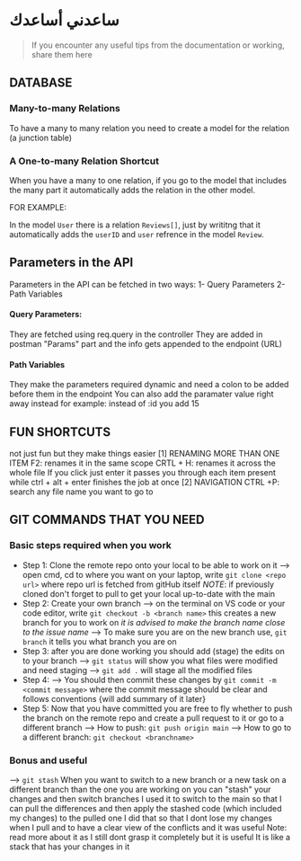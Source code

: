# ساعدني أساعدك

> If you encounter any useful tips from the documentation or working, share them here

## DATABASE

### Many-to-many Relations

To have a many to many relation you need to create a model for the relation (a junction table)

### A One-to-many Relation Shortcut

When you have a many to one relation, if you go to the model that includes the many part it automatically adds the relation in the other model.

FOR EXAMPLE:

In the model `User` there is a relation `Reviews[]`, just by writitng that it automatically adds the `userID` and `user` refrence in the model `Review`.

## Parameters in the API

Parameters in the API can be fetched in two ways:
1- Query Parameters
2- Path Variables

#### Query Parameters:

They are fetched using req.query in the controller
They are added in postman "Params" part and the info gets appended to the endpoint (URL)

#### Path Variables

They make the parameters required dynamic and need a colon to be added before them in the endpoint
You can also add the paramater value right away instead for example: instead of :id you add 15

## FUN SHORTCUTS

not just fun but they make things easier
[1] RENAMING MORE THAN ONE ITEM
F2: renames it in the same scope
CRTL + H: renames it across the whole file
If you click just enter it passes you through each item present while ctrl + alt + enter finishes the job at once
[2] NAVIGATION
CTRL +P: search any file name you want to go to

## GIT COMMANDS THAT YOU NEED

### Basic steps required when you work

- Step 1:
  Clone the remote repo onto your local to be able to work on it
  --> open cmd, cd to where you want on your laptop, write `git clone <repo url>`
  where repo url is fetched from gitHub itself
  _NOTE_: if previously cloned don't forget to pull to get your local up-to-date with the main
- Step 2:
  Create your own branch
  --> on the terminal on VS code or your code editor, write `git checkout -b <branch name>`
  this creates a new branch for you to work on
  _it is advised to make the branch name close to the issue name_
  --> To make sure you are on the new branch use, `git branch` it tells you what branch you are on
- Step 3:
  after you are done working you should add (stage) the edits on to your branch
  --> `git status` will show you what files were modified and need staging
  --> `git add .` will stage all the modified files
- Step 4:
  --> You should then commit these changes by `git commit -m <commit message>`
  where the commit message should be clear and follows conventions {will add summary of it later}
- Step 5:
  Now that you have committed you are free to fly whether to push the branch on the remote repo and create a pull request to it or go to a different branch
  --> How to push: `git push origin main`
  --> How to go to a different branch: `git checkout <branchname>`

### Bonus and useful

--> `git stash`
When you want to switch to a new branch or a new task on a different branch than the one you are working on you can "stash" your changes and then switch branches
I used it to switch to the main so that I can pull the differences and then apply the stashed code (which included my changes) to the pulled one
I did that so that I dont lose my changes when I pull and to have a clear view of the conflicts and it was useful
Note: read more about it as I still dont grasp it completely but it is useful
It is like a stack that has your changes in it
